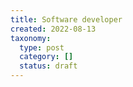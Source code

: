 ```yaml
---
title: Software developer
created: 2022-08-13
taxonomy:
  type: post
  category: []
  status: draft
---
```

